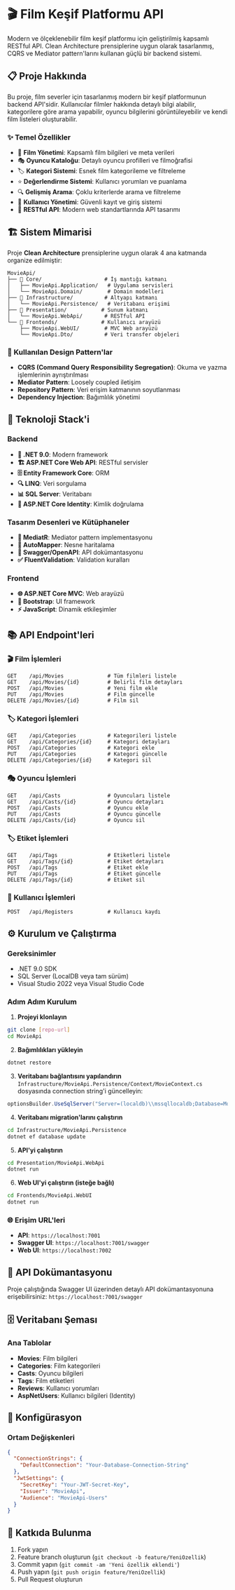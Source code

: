 # 🎬 Film Keşif Platformu API

Modern ve ölçeklenebilir film keşif platformu için geliştirilmiş kapsamlı RESTful API. Clean Architecture prensiplerine uygun olarak tasarlanmış, CQRS ve Mediator pattern'larını kullanan güçlü bir backend sistemi.

## 📋 Proje Hakkında

Bu proje, film severler için tasarlanmış modern bir keşif platformunun backend API'sidir. Kullanıcılar filmler hakkında detaylı bilgi alabilir, kategorilere göre arama yapabilir, oyuncu bilgilerini görüntüleyebilir ve kendi film listeleri oluşturabilir.

### ✨ Temel Özellikler

- 🎯 **Film Yönetimi**: Kapsamlı film bilgileri ve meta verileri
- 🎭 **Oyuncu Kataloğu**: Detaylı oyuncu profilleri ve filmoğrafisi
- 🏷️ **Kategori Sistemi**: Esnek film kategorileme ve filtreleme
- ⭐ **Değerlendirme Sistemi**: Kullanıcı yorumları ve puanlama
- 🔍 **Gelişmiş Arama**: Çoklu kriterlerde arama ve filtreleme
- 👤 **Kullanıcı Yönetimi**: Güvenli kayıt ve giriş sistemi
- 📱 **RESTful API**: Modern web standartlarında API tasarımı

## 🏗️ Sistem Mimarisi

Proje **Clean Architecture** prensiplerine uygun olarak 4 ana katmanda organize edilmiştir:

```
MovieApi/
├── 📁 Core/                    # İş mantığı katmanı
│   ├── MovieApi.Application/   # Uygulama servisleri
│   └── MovieApi.Domain/        # Domain modelleri
├── 📁 Infrastructure/          # Altyapı katmanı
│   └── MovieApi.Persistence/   # Veritabanı erişimi
├── 📁 Presentation/           # Sunum katmanı
│   └── MovieApi.WebApi/       # RESTful API
└── 📁 Frontends/              # Kullanıcı arayüzü
    ├── MovieApi.WebUI/        # MVC Web arayüzü
    └── MovieApi.Dto/          # Veri transfer objeleri
```

### 🎨 Kullanılan Design Pattern'lar

- **CQRS (Command Query Responsibility Segregation)**: Okuma ve yazma işlemlerinin ayrıştırılması
- **Mediator Pattern**: Loosely coupled iletişim
- **Repository Pattern**: Veri erişim katmanının soyutlanması
- **Dependency Injection**: Bağımlılık yönetimi

## 🚀 Teknoloji Stack'i

### Backend

- **🔧 .NET 9.0**: Modern framework
- **🏗️ ASP.NET Core Web API**: RESTful servisler
- **🗄️ Entity Framework Core**: ORM
- **🔍 LINQ**: Veri sorgulama
- **📊 SQL Server**: Veritabanı
- **🔐 ASP.NET Core Identity**: Kimlik doğrulama

### Tasarım Desenleri ve Kütüphaneler

- **📡 MediatR**: Mediator pattern implementasyonu
- **🔄 AutoMapper**: Nesne haritalama
- **📝 Swagger/OpenAPI**: API dokümantasyonu
- **✅ FluentValidation**: Validation kuralları

### Frontend

- **🌐 ASP.NET Core MVC**: Web arayüzü
- **🎨 Bootstrap**: UI framework
- **⚡ JavaScript**: Dinamik etkileşimler

## 📚 API Endpoint'leri

### 🎬 Film İşlemleri

```http
GET    /api/Movies              # Tüm filmleri listele
GET    /api/Movies/{id}         # Belirli film detayları
POST   /api/Movies              # Yeni film ekle
PUT    /api/Movies              # Film güncelle
DELETE /api/Movies/{id}         # Film sil
```

### 🏷️ Kategori İşlemleri

```http
GET    /api/Categories          # Kategorileri listele
GET    /api/Categories/{id}     # Kategori detayları
POST   /api/Categories          # Kategori ekle
PUT    /api/Categories          # Kategori güncelle
DELETE /api/Categories/{id}     # Kategori sil
```

### 🎭 Oyuncu İşlemleri

```http
GET    /api/Casts               # Oyuncuları listele
GET    /api/Casts/{id}          # Oyuncu detayları
POST   /api/Casts               # Oyuncu ekle
PUT    /api/Casts               # Oyuncu güncelle
DELETE /api/Casts/{id}          # Oyuncu sil
```

### 🏷️ Etiket İşlemleri

```http
GET    /api/Tags                # Etiketleri listele
GET    /api/Tags/{id}           # Etiket detayları
POST   /api/Tags                # Etiket ekle
PUT    /api/Tags                # Etiket güncelle
DELETE /api/Tags/{id}           # Etiket sil
```

### 👤 Kullanıcı İşlemleri

```http
POST   /api/Registers           # Kullanıcı kaydı
```

## ⚙️ Kurulum ve Çalıştırma

### Gereksinimler

- .NET 9.0 SDK
- SQL Server (LocalDB veya tam sürüm)
- Visual Studio 2022 veya Visual Studio Code

### Adım Adım Kurulum

1. **Projeyi klonlayın**

```bash
git clone [repo-url]
cd MovieApi
```

2. **Bağımlılıkları yükleyin**

```bash
dotnet restore
```

3. **Veritabanı bağlantısını yapılandırın**
   `Infrastructure/MovieApi.Persistence/Context/MovieContext.cs` dosyasında connection string'i güncelleyin:

```csharp
optionsBuilder.UseSqlServer("Server=(localdb)\\mssqllocaldb;Database=MovieApiDb;Trusted_Connection=true;");
```

4. **Veritabanı migration'larını çalıştırın**

```bash
cd Infrastructure/MovieApi.Persistence
dotnet ef database update
```

5. **API'yi çalıştırın**

```bash
cd Presentation/MovieApi.WebApi
dotnet run
```

6. **Web UI'yi çalıştırın (isteğe bağlı)**

```bash
cd Frontends/MovieApi.WebUI
dotnet run
```

### 🌐 Erişim URL'leri

- **API**: `https://localhost:7001`
- **Swagger UI**: `https://localhost:7001/swagger`
- **Web UI**: `https://localhost:7002`

## 📖 API Dokümantasyonu

Proje çalıştığında Swagger UI üzerinden detaylı API dokümantasyonuna erişebilirsiniz: `https://localhost:7001/swagger`

## 🗄️ Veritabanı Şeması

### Ana Tablolar

- **Movies**: Film bilgileri
- **Categories**: Film kategorileri
- **Casts**: Oyuncu bilgileri
- **Tags**: Film etiketleri
- **Reviews**: Kullanıcı yorumları
- **AspNetUsers**: Kullanıcı bilgileri (Identity)

## 🔧 Konfigürasyon

### Ortam Değişkenleri

```json
{
  "ConnectionStrings": {
    "DefaultConnection": "Your-Database-Connection-String"
  },
  "JwtSettings": {
    "SecretKey": "Your-JWT-Secret-Key",
    "Issuer": "MovieApi",
    "Audience": "MovieApi-Users"
  }
}
```

## 🤝 Katkıda Bulunma

1. Fork yapın
2. Feature branch oluşturun (`git checkout -b feature/YeniOzellik`)
3. Commit yapın (`git commit -am 'Yeni özellik eklendi'`)
4. Push yapın (`git push origin feature/YeniOzellik`)
5. Pull Request oluşturun

